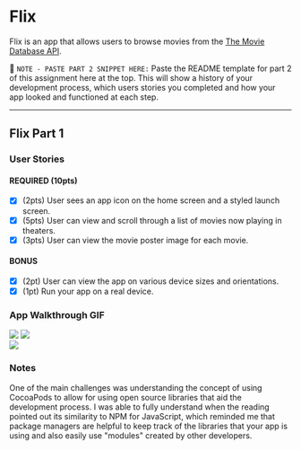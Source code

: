 # Flix

Flix is an app that allows users to browse movies from the [The Movie Database API](http://docs.themoviedb.apiary.io/#).

📝 `NOTE - PASTE PART 2 SNIPPET HERE:` Paste the README template for part 2 of this assignment here at the top. This will show a history of your development process, which users stories you completed and how your app looked and functioned at each step.

---

## Flix Part 1

### User Stories

#### REQUIRED (10pts)
- [x] (2pts) User sees an app icon on the home screen and a styled launch screen.
- [x] (5pts) User can view and scroll through a list of movies now playing in theaters.
- [x] (3pts) User can view the movie poster image for each movie.

#### BONUS
- [x] (2pt) User can view the app on various device sizes and orientations.
- [x] (1pt) Run your app on a real device.

### App Walkthrough GIF
<img src="http://g.recordit.co/2y4ePuKyj1.gif">
<img src="http://g.recordit.co/OwQL47urqP.gif"><br>
<img src="http://g.recordit.co/GH8NNFQ710.gif"><br>

### Notes
One of the main challenges was understanding the concept of using CocoaPods to allow for using open source libraries that aid the development process. I was able to fully understand when the reading pointed out its similarity to NPM for JavaScript, which reminded me that package managers are helpful to keep track of the libraries that your app is using and also easily use "modules" created by other developers.
